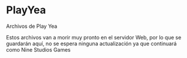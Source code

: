 # PlayYea
Archivos de Play Yea

Estos archivos van a morir muy pronto en el servidor Web, por lo que se guardarán aquí, no se espera ninguna actualización ya que continuará como Nine Studios Games

